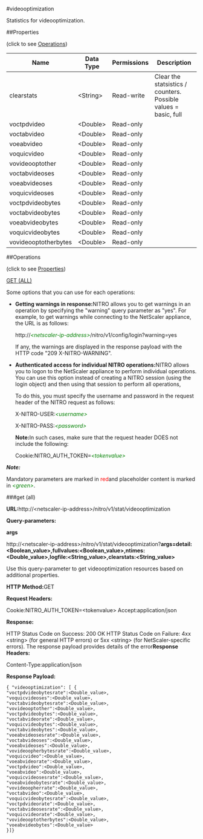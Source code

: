 #videooptimization

Statistics for videooptimization.


##Properties 
<span>(click to see [Operations](#opera))</span>


<table><thead><tr><th>Name</th><th>Data Type</th><th>Permissions</th><th>Description</th></tr></thead><tbody><tr><td>clearstats</td><td>&lt;String></td><td>Read-write</td><td>Clear the statsistics / counters.<br>Possible values = basic, full</td></tr><tr><td>voctpdvideo</td><td>&lt;Double></td><td>Read-only</td><td></td></tr><tr><td>voctabvideo</td><td>&lt;Double></td><td>Read-only</td><td></td></tr><tr><td>voeabvideo</td><td>&lt;Double></td><td>Read-only</td><td></td></tr><tr><td>voquicvideo</td><td>&lt;Double></td><td>Read-only</td><td></td></tr><tr><td>vovideooptother</td><td>&lt;Double></td><td>Read-only</td><td></td></tr><tr><td>voctabvideoses</td><td>&lt;Double></td><td>Read-only</td><td></td></tr><tr><td>voeabvideoses</td><td>&lt;Double></td><td>Read-only</td><td></td></tr><tr><td>voquicvideoses</td><td>&lt;Double></td><td>Read-only</td><td></td></tr><tr><td>voctpdvideobytes</td><td>&lt;Double></td><td>Read-only</td><td></td></tr><tr><td>voctabvideobytes</td><td>&lt;Double></td><td>Read-only</td><td></td></tr><tr><td>voeabvideobytes</td><td>&lt;Double></td><td>Read-only</td><td></td></tr><tr><td>voquicvideobytes</td><td>&lt;Double></td><td>Read-only</td><td></td></tr><tr><td>vovideooptotherbytes</td><td>&lt;Double></td><td>Read-only</td><td></td></tr></tbody></table>
##Operations 
<span>(click to see [Properties](#prope))</span>


[GET (ALL)](#ge)


Some options that you can use for each operations:
<ul><li><p><b>Getting warnings in response:</b>NITRO allows you to get warnings in an operation by specifying the "warning" query parameter as "yes". For example, to get warnings while connecting to the NetScaler appliance, the URL is as follows:</p><p>http://<span style="color:green;font-style:italic;">&lt;netscaler-ip-address&gt;</span>/nitro/v1/config/login?warning=yes</p><p>If any, the warnings are displayed in the response payload with the HTTP code "209 X-NITRO-WARNING".</p></li><li><p><b>Authenticated access for individual NITRO operations:</b>NITRO allows you to logon to the NetScaler appliance to perform individual operations. You can use this option instead of creating a NITRO session (using the login object) and then using that session to perform all operations,</p><p>To do this, you must specify the username and password in the request header of the NITRO request as follows:</p><p>X-NITRO-USER:<span style="color:green;font-style:italic;">&lt;username&gt;</span></p><p>X-NITRO-PASS:<span style="color:green;font-style:italic;">&lt;password&gt;</span></p><p><b>Note:</b>In such cases, make sure that the request header DOES not include the following:</p><p>Cookie:NITRO_AUTH_TOKEN=<span style="color:green;font-style:italic;">&lt;tokenvalue&gt;</span></p></li></ul>



***Note:*** 
Mandatory parameters are marked in <span style="color:#FF0000;">red</span>and placeholder content is marked in <span style="color:green;font-style:italic">&lt;green&gt;</span>.

###get (all)



<b>URL:</b>http://&lt;netscaler-ip-address&gt;/nitro/v1/stat/videooptimization
<b>Query-parameters:</b>
<b>args</b>
http://&lt;netscaler-ip-address&gt;/nitro/v1/stat/videooptimization?<b>args=detail:&lt;Boolean_value&gt;,fullvalues:&lt;Boolean_value&gt;,ntimes:&lt;Double_value&gt;,logfile:&lt;String_value&gt;,clearstats:&lt;String_value&gt;</b>
Use this query-parameter to get videooptimization resources based on additional properties.



<b>HTTP Method:</b>GET
<b>Request Headers:</b>

Cookie:NITRO_AUTH_TOKEN=&lt;tokenvalue&gt;Accept:application/json

<b>Response:</b>
HTTP Status Code on Success: 200 OKHTTP Status Code on Failure: 4xx &lt;string&gt; (for general HTTP errors) or 5xx &lt;string&gt; (for NetScaler-specific errors). The response payload provides details of the error<b>Response Headers:</b>

Content-Type:application/json

<b>Response Payload: </b>```{ "videooptimization": [ {"voctpdvideobytesrate":<Double_value>,"voquicvideoses":<Double_value>,"voctabvideobytesrate":<Double_value>,"vovideooptother":<Double_value>,"voctpdvideobytes":<Double_value>,"voctabvideorate":<Double_value>,"voquicvideobytes":<Double_value>,"voctabvideobytes":<Double_value>,"voeabvideosesrate":<Double_value>,"voctabvideoses":<Double_value>,"voeabvideoses":<Double_value>,"vovideoopherbytesrate":<Double_value>,"voquicvideo":<Double_value>,"voeabvideorate":<Double_value>,"voctpdvideo":<Double_value>,"voeabvideo":<Double_value>,"voquicvideosesrate":<Double_value>,"voeabvideobytesrate":<Double_value>,"vovideoopherrate":<Double_value>,"voctabvideo":<Double_value>,"voquicvideobytesrate":<Double_value>,"voctpdvideorate":<Double_value>,"voctabvideosesrate":<Double_value>,"voquicvideorate":<Double_value>,"vovideooptotherbytes":<Double_value>,"voeabvideobytes":<Double_value>}]}```



